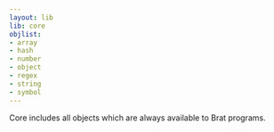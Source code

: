 ```yaml
---
layout: lib
lib: core
objlist:
- array
- hash
- number
- object
- regex
- string
- symbol
---
```


Core includes all objects which are always available to Brat programs.
